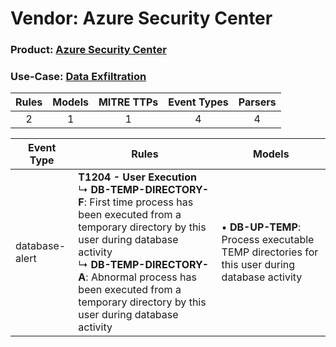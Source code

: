 Vendor: Azure Security Center
=============================
### Product: [Azure Security Center](../ds_azure_security_center_azure_security_center.md)
### Use-Case: [Data Exfiltration](../../../../UseCases/uc_data_exfiltration.md)

| Rules | Models | MITRE TTPs | Event Types | Parsers |
|:-----:|:------:|:----------:|:-----------:|:-------:|
|   2   |   1    |     1      |      4      |    4    |

| Event Type     | Rules                                                                                                                                                                                                                                                                                                       | Models                                                                                           |
| -------------- | ----------------------------------------------------------------------------------------------------------------------------------------------------------------------------------------------------------------------------------------------------------------------------------------------------------- | ------------------------------------------------------------------------------------------------ |
| database-alert | <b>T1204 - User Execution</b><br> ↳ <b>DB-TEMP-DIRECTORY-F</b>: First time process has been executed from a temporary directory by this user during database activity<br> ↳ <b>DB-TEMP-DIRECTORY-A</b>: Abnormal process has been executed from a temporary directory by this user during database activity |  • <b>DB-UP-TEMP</b>: Process executable TEMP directories for this user during database activity |